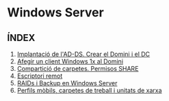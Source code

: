 # Windows Server
## ÍNDEX
1.  [Implantació de l'AD-DS. Crear el Domini i el DC][Implantació de l'AD-DS]
2.  [Afegir un client Windows 1x al Domini][Afegir un client Windows 1x al Domini]
3.  [Compartició de carpetes. Permisos SHARE][Permisos SHARE en Windows Server]
4.  [Escriptori remot][Escriptori Remot]
5.  [RAIDs i Backup en Windows Server][RAIDs i Backup en Windows Server]
6.  [Perfils mòbils, carpetes de treball i unitats de xarxa][Perfils mòbils]


[Implantació de l'AD-DS]:https://github.com/tofermos/Windows-Server/blob/main/ADDSenWindowsServerGUI.md
[Afegir un client Windows 1x al Domini]:https://github.com/tofermos/Windows-Server/blob/main/afegirWindows10aDominiWindowsServer.md
[Permisos SHARE en Windows Server]:https://github.com/tofermos/Windows-Server/blob/main/compartirCarpetesWindowsServer.md
[Escriptori Remot]:https://github.com/tofermos/Windows-Server/blob/main/AccesRemot.md
[RAIDs i Backup en Windows Server]:https://github.com/tofermos/Windows-Server/blob/main/RAIDiBackup.md
[Perfils mòbils]:https://github.com/tofermos/Windows-Server/blob/main/PerfilsMobils.md

